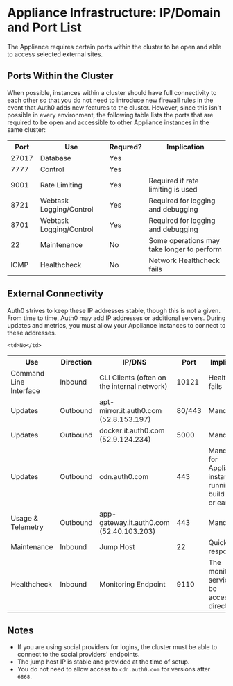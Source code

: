 # Appliance Infrastructure: IP/Domain and Port List

The Appliance requires certain ports within the cluster to be open and able to access selected external sites.

## Ports Within the Cluster

When possible, instances within a cluster should have full connectivity to each other so that you do not need to introduce new firewall rules in the event that Auth0 adds new features to the cluster. However, since this isn't possible in every environment, the following table lists the ports that are required to be open and accessible to other Appliance instances in the same cluster:

<table class="table">
  <tr>
    <th>Port</th>
    <th>Use</th>
    <th>Requred?</th>
    <th>Implication</th>
  </tr>
  <tr>
    <td>27017</td>
    <td>Database</td>
    <td>Yes</td>
    <td></td>
  </tr>
  <tr>
    <td>7777</td>
    <td>Control</td>
    <td>Yes</td>
    <td></td>
  </tr>
  <tr>
    <td>9001</td>
    <td>Rate Limiting</td>
    <td>Yes</td>
    <td>Required if rate limiting is used</td>
  </tr>
  <tr>
    <td>8721</td>
    <td>Webtask Logging/Control</td>
    <td>Yes</td>
    <td>Required for logging and debugging</td>
  </tr>
  <tr>
    <td>8701</td>
    <td>Webtask Logging/Control</td>
    <td>Yes</td>
    <td>Required for logging and debugging</td>
  </tr>
  <tr>
    <td>22</td>
    <td>Maintenance</td>
    <td>No</td>
    <td>Some operations may take longer to perform</td>
  </tr>
  <tr>
    <td>ICMP</td>
    <td>Healthcheck</td>
    <td>No</td>
    <td>Network Healthcheck fails</td>
  </tr>
</table>

## External Connectivity

Auth0 strives to keep these IP addresses stable, though this is not a given. From time to time, Auth0 may add IP addresses or additional servers. During updates and metrics, you must allow your Appliance instances to connect to these addresses.

<table class="table">
  <tr>
    <th>Use</th>
    <th>Direction</th>
    <th>IP/DNS</th>
    <th>Port</th>
    <th>Implication</th>
    <th>Required</th>
  </tr>
  <tr>
    <td>Command Line Interface</td>
    <td>Inbound</td>
    <td>CLI Clients (often on the internal network)</td>
    <td>10121</td>
    <td>Healthcheck fails</td>
    <td>No</td>
  </tr>
  <tr>
    <td>Updates</td>
    <td>Outbound</td>
    <td>apt-mirror.it.auth0.com (52.8.153.197)</td>
    <td>80/443</td>
    <td>Mandatory</td>
    <td>Yes</td>
  </tr>
  <tr>
    <td>Updates</td>
    <td>Outbound</td>
    <td>docker.it.auth0.com (52.9.124.234)</td>
    <td>5000</td>
    <td>Mandatory</td>
    <td>Yes</td>
  </tr>
  <tr>
    <td>Updates</td>
    <td>Outbound</td>
    <td>cdn.auth0.com</td>
    <td>443</td>
    <td>Mandatory for Appliance instances running build `6868` or earlier</td>
    <td>Yes</td>
  </tr>
  <tr>
    <td>Usage & Telemetry</td>
    <td>Outbound</td>
    <td>app-gateway.it.auth0.com (52.40.103.203)</td>
    <td>443</td>
    <td>Mandatory</td>
    <td>Yes</td>
  </tr>
  <tr>
    <td>Maintenance</td>
    <td>Inbound</td>
    <td>Jump Host</td>
    <td>22</td>
    <td>Quicker response</td>

    <td>No</td>
  </tr>
  <tr>
    <td>Healthcheck	</td>
    <td>Inbound</td>
    <td>Monitoring Endpoint</td>
    <td>9110</td>
    <td>The monitoring service can be accessed directly</td>
    <td>No</td>
  </tr>
</table>

## Notes

* If you are using social providers for logins, the cluster must be able to connect to the social providers' endpoints.
* The jump host IP is stable and provided at the time of setup.
* You do not need to allow access to `cdn.auth0.com` for versions after `6868`.
